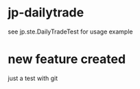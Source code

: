 # jp-dailytrade


see jp.ste.DailyTradeTest for usage example

# new feature created
just a test with git
